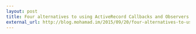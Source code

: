 ```yaml
---
layout: post
title: Four alternatives to using ActiveRecord Callbacks and Observers
external_url: http://blog.mohamad.im/2015/09/20/four-alternatives-to-using-activerecord-callbacks-and-observers
---
```

